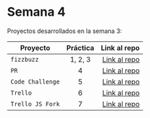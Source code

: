 # Semana 4 

Proyectos desarrollados en la semana 3:

| Proyecto | Práctica | Link al repo |
| ------------- |:-------------:| -----:|
|`fizzbuzz`|1, 2, 3|[Link al repo](https://github.com/aydin-due/fizzbuzz)|
|`PR`|4|[Link al repo](https://github.com/visualpartnership/fizzbuzz/pull/139)|
|`Code Challenge`|5|[Link al repo](https://github.com/aydin-due/visual-thinking-api)|
|`Trello`|6|[Link al repo](https://github.com/LaunchX-InnovaccionVirtual/MissionNodeJS)|
|`Trello JS Fork`|7|[Link al repo](https://github.com/LaunchX-InnovaccionVirtual/MissionNodeJS)|
